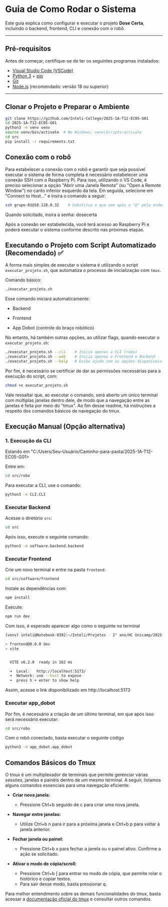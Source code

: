 # Guia de Como Rodar o Sistema

Este guia explica como configurar e executar o projeto **Dose Certa**, incluindo o backend, frontend, CLI e conexão com o robô.

---

## **Pré-requisitos**  

Antes de começar, certifique-se de ter os seguintes programas instalados:  
- [Visual Studio Code (VSCode)](https://code.visualstudio.com/)  
- [Python 3](https://www.python.org/downloads/) + [pip](https://pip.pypa.io/en/stable/installation/)  
- [Git](https://git-scm.com/downloads)  
- [Node.js](https://nodejs.org/) (recomendado: versão 18 ou superior)  

---

## **Clonar o Projeto e Preparar o Ambiente**

```bash
git clone https://github.com/Inteli-College/2025-1A-T12-EC05-G01
cd 2025-1A-T12-EC05-G01
python3 -m venv venv
source venv/bin/activate  # No Windows: venv\Scripts\activate
cd src
pip install -r requirements.txt
```

## Conexão com o robô

Para estabelecer a conexão com o robô e garantir que seja possível executar o sistema de forma completa é necessário estabelecer uma conexão SSH com o Raspberry Pi. Para isso, utilizando o VS Code, é preciso selecionar a opção "Abrir uma Janela Remota" (ou "Open a Remote Window") no canto inferior esquerdo da tela. Em seguida, selecione em "Connect to Host..." e insira o comando a seguir:

```bash
ssh grupo-01@10.128.0.32    # Substitua o que vem após o "@" pelo endereço de IP
```

Quando solicitado, insira a senha: dosecerta

Após a conexão ser estabelecida, você terá acesso ao Raspberry Pi e poderá executar o sistema conforme descrito nas próximas etapas.

## Executando o Projeto com Script Automatizado (Recomendado) ✅

A forma mais simples de executar o sistema é utilizando o script `executar_projeto.sh`, que automatiza o processo de inicialização com `tmux`.

Comando básico:

```bash
./executar_projeto.sh
```

Esse comando iniciará automaticamente:

- Backend

- Frontend

- App Dobot (controle do braço robótico)

No entanto, há também outras opções, ao utilizar flags, quando executar o `executar_projeto.sh`:

```bash
./executar_projeto.sh --cli    # Inicia apenas a CLI (robo)
./executar_projeto.sh --web    # Inicia apenas o Frontend e Backend
./executar_projeto.sh --help   # Exibe ajuda com as opções disponíveis
```
Por fim, é necessário se certificar de dar as permissões necessárias para a execução do script, com:

```bash
chmod +x executar_projeto.sh
```

Vale ressaltar que, ao executar o comando, será aberto um único terminal com múltiplas janelas dentro dele, de modo que a navegação entre as janelas é feita por meio do "tmux". Ao fim desse readme, há instruções a respeito dos comandos básicos de navegação do tmux.

## Execução Manual (Opção alternativa)

### 1. Execução da CLI

Estando em "C:/Users/Seu-Usuário/Caminho-para-pasta/2025-1A-T12-EC05-G01>
 
Entre em:  

```bash
cd src/robo
```
Para executar a CLI, use o comando:  

```bash
python3 -m CLI.CLI
```

### Executar Backend

Acesse o diretório `src`:

```bash
cd src
```

Após isso, execute o seguinte comando: 

```bash
python3 -m software.backend.backend
```

### Executar Frontend

Crie um novo terminal e entre na pasta `frontend`:  

```bash
cd src/software/frontend
```

Instale as dependências com:

```bash
npm install
```

Execute: 

```bash
npm run dev
```

Com isso, é esperado aparecer algo como o seguinte no terminal

```bash
(venv) inteli@Notebook-0392:~/Inteli/Projetos - 2° ano/HC Unicamp/2025-1A-T12-EC05-G01/src/software/frontend$ npm run dev

> frontend@0.0.0 dev
> vite


  VITE v6.2.0  ready in 162 ms

  ➜  Local:   http://localhost:5173/
  ➜  Network: use --host to expose
  ➜  press h + enter to show help
```

Assim, acesse o link disponibilizado em http://localhost:5173


### Executar app_dobot

Por fim, é necessário a criação de um último terminal, em que após isso será necessário executar:

```bash
cd src/robo
```

Com o robô conectado, basta executar o seguinte código

```bash
python3 -m app_dobot.app_dobot
```


## Comandos Básicos do Tmux
O tmux é um multiplexador de terminais que permite gerenciar várias sessões, janelas e painéis dentro de um mesmo terminal. A seguir, listamos alguns comandos essenciais para uma navegação eficiente:

- **Criar nova janela:**
  - Pressione Ctrl+b seguido de c para criar uma nova janela.

- **Navegar entre janelas:**
  - Utilize Ctrl+b n para ir para a próxima janela e Ctrl+b p para voltar à janela anterior.

- **Fechar janela ou painel:**
  - Pressione Ctrl+b x para fechar a janela ou o painel ativo. Confirme a ação se solicitado.

- **Ativar o modo de cópia/scroll:**
  - Pressione Ctrl+b [ para entrar no modo de cópia, que permite rolar o histórico e copiar textos. 
  - Para sair desse modo, basta pressionar q.

Para melhor entendimento sobre as demais funcionalidades do tmux, basta acessar a [documentação oficial do tmux](https://tmuxcheatsheet.com/) e consultar outros comandos.